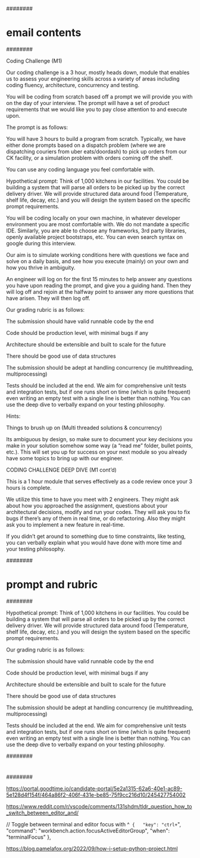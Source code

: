 ########
# email contents
########

Coding Challenge (M1)

Our coding challenge is a 3 hour, mostly heads down, module that enables us to  assess your engineering skills across a variety of areas including coding fluency, architecture, concurrency and testing.

You will be coding from scratch based off a prompt we will provide you with on the day of your interview. The prompt will have a set of product requirements that we would like you to pay close attention to and execute upon.

The prompt is as follows: 

You will have 3 hours to build a program from scratch.
Typically, we have either done prompts based on a dispatch problem (where we are dispatching couriers from uber eats/doordash) to pick up orders from our CK facility, or a simulation problem with orders coming off the shelf.

You can use any coding language you feel comfortable with.

Hypothetical prompt: Think of 1,000 kitchens in our facilities. You could be building a system that will parse all orders to be picked up by the correct delivery driver. We will provide structured data around food (Temperature, shelf life, decay, etc.) and you will design the system based on the specific prompt requirements. 

You will be coding locally on your own machine, in whatever developer environment you are most comfortable with. We do not mandate a specific IDE. Similarly, you are able to choose any frameworks, 3rd party libraries, openly available project bootstraps, etc. You can even search syntax on google during this interview. 

Our aim is to simulate working conditions here with questions we face and solve on a daily basis, and see how you execute (mainly) on your own and how you thrive in ambiguity. 

An engineer will log on for the first 15 minutes to help answer any questions you have upon reading the prompt, and give you a guiding hand. Then they will log off and rejoin at the halfway point to answer any more questions that have arisen. They will then log off.

Our grading rubric is as follows:

The submission should have valid runnable code by the end

Code should be production level, with minimal bugs if any

Architecture should be extensible and built to scale for the future

There should be good use of data structures

The submission should be adept at handling concurrency (ie multithreading, multiprocessing)

Tests should be included at the end. We aim for comprehensive unit tests and integration tests, but if one runs short on time (which is quite frequent) even writing an empty test with a single line is better than nothing. You can use the deep dive to verbally expand on your testing philosophy.

Hints:

Things to brush up on (Multi threaded solutions & concurrency) 

Its ambiguous by design, so make sure to document your key decisions you make in your solution somehow some way (a “read me” folder, bullet points, etc.). This will set you up for success on your next module so you already have some topics to bring up with our engineer.


CODING CHALLENGE DEEP DIVE (M1 cont’d)

This is a 1 hour module that serves effectively as a code review once your 3 hours is complete. 

We utilize this time to have you meet with 2 engineers. They might ask about how you approached the assignment, questions about your architectural decisions, modify and run your codes. They will ask you to fix bugs if there’s any of them in real time, or do refactoring. Also they might ask you to implement a new feature in real-time. 

If you didn’t get around to something due to time constraints, like testing, you can verbally explain what you would have done with more time and your testing philosophy.


########
# prompt and rubric
########

Hypothetical prompt: Think of 1,000 kitchens in our facilities. You could be building a system that will parse all orders to be picked up by the correct delivery driver. We will provide structured data around food (Temperature, shelf life, decay, etc.) and you will design the system based on the specific prompt requirements. 

Our grading rubric is as follows:

The submission should have valid runnable code by the end

Code should be production level, with minimal bugs if any

Architecture should be extensible and built to scale for the future

There should be good use of data structures

The submission should be adept at handling concurrency (ie multithreading, multiprocessing)

Tests should be included at the end. We aim for comprehensive unit tests and integration tests, but if one runs short on time (which is quite frequent) even writing an empty test with a single line is better than nothing. You can use the deep dive to verbally expand on your testing philosophy.

########
# 
########

https://portal.goodtime.io/candidate-portal/5e2a1315-62a6-40e1-ac89-5e128d4f154f/464a86f2-406f-431e-be85-75f9cc216d10/245427754002


https://www.reddit.com/r/vscode/comments/131shdm/tldr_question_how_to_switch_between_editor_and/

// Toggle between terminal and editor focus with ^`
{  
 "key": "ctrl+`",
 "command": "workbench.action.focusActiveEditorGroup",
 "when": "terminalFocus"
},

https://blog.pamelafox.org/2022/09/how-i-setup-python-project.html
